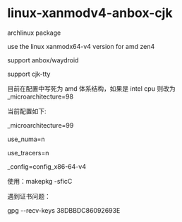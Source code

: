 # linux-xanmodv4-anbox-cjk

archlinux package

use the linux xanmodx64-v4 version for amd zen4

support anbox/waydroid

support cjk-tty

目前在配置中写死为 amd 体系结构，如果是 intel cpu 则改为\_microarchitecture=98

当前配置如下:

\_microarchitecture=99

use_numa=n

use_tracers=n

\_config=config_x86-64-v4

使用：makepkg -sficC

遇到证书问题：

gpg --recv-keys 38DBBDC86092693E
